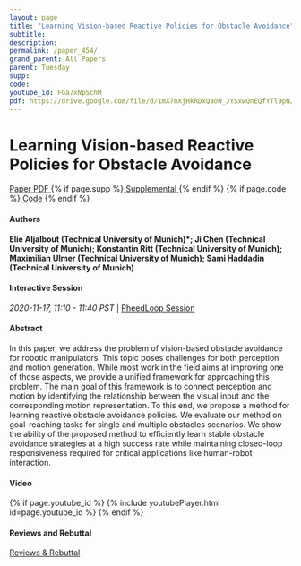 ```yaml
---
layout: page
title: "Learning Vision-based Reactive Policies for Obstacle Avoidance"
subtitle: 
description:
permalink: /paper_454/
grand_parent: All Papers
parent: Tuesday
supp: 
code: 
youtube_id: FGa7xNpSchM
pdf: https://drive.google.com/file/d/1mX7mXjHkRDxQaoW_JYSxwQnEQfYTl9pN/view
---
```


# Learning Vision-based Reactive Policies for Obstacle Avoidance

<a href="https://drive.google.com/file/d/1mX7mXjHkRDxQaoW_JYSxwQnEQfYTl9pN/view" target="_blank" rel="noopener noreferrer" class="btn btn-blue"><i class="fa fa-file-text-o" aria-hidden="true"></i> Paper PDF </a> {% if page.supp %}<a href="" target="_blank" rel="noopener noreferrer" class="btn btn-green"><i class="fa fa-file-text-o" aria-hidden="true"></i> Supplemental </a>{% endif %} {% if page.code %}<a href="" target="_blank" rel="noopener noreferrer" class="btn"><i class="fa fa-github" aria-hidden="true"></i> Code </a>{% endif %} 

#### Authors
**Elie Aljalbout (Technical University of Munich)*; Ji Chen (Technical University of Munich); Konstantin Ritt (Technical University of Munich); Maximilian Ulmer (Technical University of Munich); Sami Haddadin (Technical University of Munich)**

#### Interactive Session
<em>2020-11-17, 11:10 - 11:40 PST </em> | <a href="https://pheedloop.com/corl2020/virtual/?page=sessions&section=SESOS1DJ0BONT06NO" target="_blank" rel="noopener noreferrer"> PheedLoop Session <i class="fa fa-external-link" aria-hidden="true"></i> </a> 

#### Abstract
In this paper, we address the problem of vision-based obstacle avoidance for robotic manipulators. This topic poses challenges for both perception and motion generation. While most work in the field aims at improving one of those aspects, we provide a unified framework for approaching this problem. The main goal of this framework is to connect perception and motion by identifying the relationship between the visual input and the corresponding motion representation. To this end, we propose a method for learning reactive obstacle avoidance policies. We evaluate our method on goal-reaching tasks for single and multiple obstacles scenarios. We show the ability of the proposed method to efficiently learn stable obstacle avoidance strategies at a high success rate while maintaining closed-loop responsiveness required for critical applications like human-robot interaction.

#### Video
{% if page.youtube_id %}
{% include youtubePlayer.html id=page.youtube_id %}
{% endif %}

#### Reviews and Rebuttal
<a href="https://drive.google.com/file/d/1qEQ3x2UjbVhcqNVsItjPEiClTqoWq_8N/view" target="_blank" rel="noopener noreferrer" class="btn btn-purple"><i class="fa fa-pencil-square-o" aria-hidden="true"></i> Reviews & Rebuttal </a>

